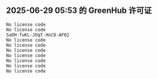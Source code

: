 ## 2025-06-29 05:53 的 GreenHub 许可证
```
No license code
No license code
SaOH-fuKL-JOqT-HoC8-AF02
No license code
No license code
No license code
No license code
No license code
No license code
No license code
```
